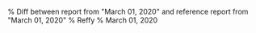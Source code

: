% Diff between report from "March 01, 2020" and reference report from "March 01, 2020"
% Reffy
% March 01, 2020

